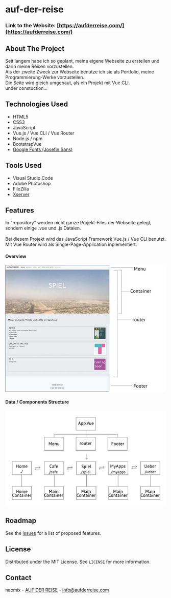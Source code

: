 # auf-der-reise

### Link to the Website: [https://aufderreise.com/](https://aufderreise.com/)


## About The Project

Seit langem habe ich so geplant, meine eigene Webseite zu erstellen und darin meine Reisen vorzustellen.<br>
Als der zweite Zweck zur Webseite benutze ich sie als Portfolio, meine Programmierung-Werke vorzustellen.<br>
Die Seite wird gleich umgebaut, als ein Projekt mit Vue CLI. <br>under constuction...


## Technologies Used 

* HTML5
* CSS3
* JavaScript
* Vue.js / Vue CLI / Vue Router
* Node.js / npm
* BootstrapVue
* [Google Fonts (Josefin Sans)](https://fonts.google.com/specimen/Josefin+Sans)


## Tools Used

* Visual Studio Code
* Adobe Photoshop
* FileZilla
* [Xserver](https://www.xserver.ne.jp/) 


## Features

In "repository" werden nicht ganze Projekt-Files der Webseite gelegt, sondern einige .vue und .js Dataien. <br><br>
Bei diesem Projekt wird das JavaScript Framework Vue.js / Vue CLI benutzt. Mit Vue Router wird als Single-Page-Application inplementiert.


#### Overview

![page](./images/page.jpg)


#### Data / Components Structure

![structure](./images/structure.jpg)


## Roadmap

See the [issues](https://github.com/nao-mix/auf-der-reise/issues) for a list of proposed features.


## License

Distributed under the MIT License. See `LICENSE` for more information.


## Contact

naomix - [AUF DER REISE](https://aufderreise.com/) - info@aufderreise.com



